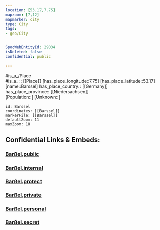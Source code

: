 ```yaml
---
location: [53.17,7.75] 
mapzoom: [7,12] 
mapmarker: city 
type: City
tags:
- geo/City


SpocWebEntityId: 29034
isDeleted: false
confidential: public

---
```

#is_a_/Place  
#is_a_ :: [[Place]] 
[has_place_longitude::7.75] 
[has_place_latitude::53.17] 
[name::Barssel] 
has_place_country:: [[Germany]]  
has_place_province:: [[Niedersachsen]]  
[Population::] 
[Unknown::] 


```leaflet
id: Barssel
coordinates: [[Barssel]] 
markerFile: [[Barssel]] 
defaultZoom: 11 
maxZoom: 18
```


## Confidential Links & Embeds: 

### [Barßel.public](/_public/\Earth\Continent\Europe\Europe~Central\Germany\Germany~West\Niedersachsen\counties~Niedersachsen\Cloppenburg\cities~CloppenburgBarßel.public.md) 

### [Barßel.internal](/_internal/\Earth\Continent\Europe\Europe~Central\Germany\Germany~West\Niedersachsen\counties~Niedersachsen\Cloppenburg\cities~CloppenburgBarßel.internal.md) 

### [Barßel.protect](/_protect/\Earth\Continent\Europe\Europe~Central\Germany\Germany~West\Niedersachsen\counties~Niedersachsen\Cloppenburg\cities~CloppenburgBarßel.protect.md) 

### [Barßel.private](/_private/\Earth\Continent\Europe\Europe~Central\Germany\Germany~West\Niedersachsen\counties~Niedersachsen\Cloppenburg\cities~CloppenburgBarßel.private.md) 

### [Barßel.personal](/_personal/\Earth\Continent\Europe\Europe~Central\Germany\Germany~West\Niedersachsen\counties~Niedersachsen\Cloppenburg\cities~CloppenburgBarßel.personal.md) 

### [Barßel.secret](/_secret/\Earth\Continent\Europe\Europe~Central\Germany\Germany~West\Niedersachsen\counties~Niedersachsen\Cloppenburg\cities~CloppenburgBarßel.secret.md)

